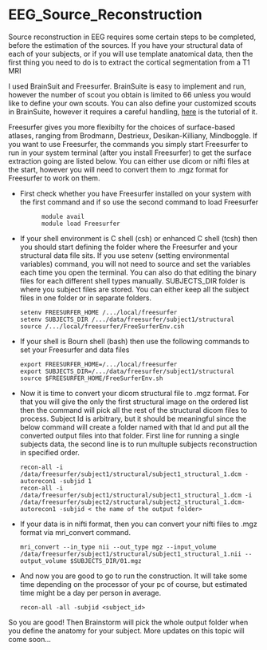 # EEG_Source_Reconstruction


Source reconstruction in EEG requires some certain steps to be completed, before the estimation of the sources. If you have your structural data of each of your subjects, or if you will use template anatomical data, then the first thing you need to do is to extract the cortical segmentation from a T1 MRI

I used BrainSuit and Freesurfer. BrainSuite is easy to implement and run, however the number of scout you obtain is limited to 66 unless you would like to define your own scouts. You can also define your customized scouts in BrainSuite, however it requires a careful handling, [here](http://brainsuite.org/video-tutorials/custom-atlas/) is the tutorial of it. 

Freesurfer gives you more flexibilty for the choices of surface-based atlases, ranging from Brodmann, Destrieux, Desikan-Killiany,  Mindboggle. If you want to use Freesurfer, the commands you simply start Freesurfer to run in your system terminal (after you install Freesurfer) to get the surface extraction going are listed below. You can either use dicom or nifti files at the start, however you will need to convert them to .mgz format for Freesurfer to work on them.

- First check whether you have Freesurfer installed on your system with the first command and if so use the second command to load Freesurfer

            module avail
            module load Freesurfer

- If your shell environment is C shell (csh) or enhanced C shell (tcsh) then you should start defining the folder where the Freesurfer and your structural data file sits. If you use setenv (setting environmental variables) command, you will not need to source and set the variables each time you open the terminal. You can also do that editing the binary files for each different shell types manually. SUBJECTS_DIR folder is where you subject files are stored. You can either keep all the subject files in one folder or in separate folders.


      setenv FREESURFER_HOME /.../local/freesurfer
      setenv SUBJECTS_DIR /.../data/freesurfer/subject1/structural
      source /.../local/freesurfer/FreeSurferEnv.csh


- If your shell is Bourn shell (bash) then use the following commands to set your Freesurfer and data files

      export FREESURFER_HOME=/.../local/freesurfer
      export SUBJECTS_DIR=/.../data/freesurfer/subject1/structural
      source $FREESURFER_HOME/FreeSurferEnv.sh

- Now it is time to convert your dicom structural file to .mgz format. For that you will give the only the first structural image on the ordered list then the command will pick all the rest of the structural dicom files to process. Subject Id is arbitrary, but it should be meaningful since the below command will create a folder named with that Id and put all the converted output files into that folder. First line for running a single subjects data, the second line is to run multuple subjects reconstruction in specified order. 

      recon-all -i /data/freesurfer/subject1/structural/subject1_structural_1.dcm -autorecon1 -subjid 1
      recon-all -i /data/freesurfer/subject1/structural/subject1_structural_1.dcm -i /data/freesurfer/subject2/structural/subject2_structural_1.dcm-autorecon1 -subjid < the name of the output folder>


- If your data is in nifti format, then you can convert your nifti files to .mgz format via mri_convert command.

      mri_convert --in_type nii --out_type mgz --input_volume /data/freesurfer/subject1/structural/subject1_structural_1.nii --      output_volume $SUBJECTS_DIR/01.mgz

- And now you are good to go to run the construction. It will take some time depending on the processor of your pc of course, but estimated time might be a day per person in average.

      recon-all -all -subjid <subject_id>

So you are good! Then Brainstorm will pick the whole output folder when you define the anatomy for your subject. More updates on this topic will come soon... 



